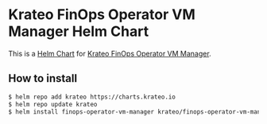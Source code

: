 # Krateo FinOps Operator VM Manager Helm Chart

This is a [Helm Chart](https://helm.sh/docs/topics/charts/) for [Krateo FinOps Operator VM Manager](https://github.com/krateoplatformops/finops-operator-vm-manager).

## How to install

```sh
$ helm repo add krateo https://charts.krateo.io
$ helm repo update krateo
$ helm install finops-operator-vm-manager krateo/finops-operator-vm-manager
```
